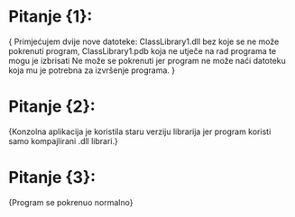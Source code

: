# Pitanje {1}:
{ Primjećujem dvije nove datoteke: ClassLibrary1.dll bez koje se ne može pokrenuti program, ClassLibrary1.pdb koja ne utječe na rad programa te mogu je izbrisati
Ne može se pokrenuti jer program ne može naći datoteku koja mu je potrebna za izvršenje programa.
}


# Pitanje {2}: 
{Konzolna aplikacija je koristila staru verziju librarija jer program koristi samo kompajlirani .dll librari.}

# Pitanje {3}: 
{Program se pokrenuo normalno}
